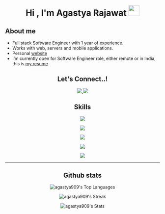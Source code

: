 
  
<h1 align="center"><b>Hi , I'm Agastya Rajawat </b><img src="https://media.giphy.com/media/hvRJCLFzcasrR4ia7z/giphy.gif" width="35"></h1> 

## **About me**

- Full stack Software Engineer with 1 year of experience.
- Works with web, servers and mobile applications.
- Personal [website](https://personal-website-pi-ruddy-84.vercel.app/)
- I’m currently open for  Software Engineer role, either remote or in India, this is [my resume](https://drive.google.com/file/d/17EKRzaRe95SViKC6X94TeVROS3AK4o2G/view?usp=sharing)

### <h2 align="center"> Let's Connect..!</b>

<p align="center">
  <a href="mailto:agastyarajawat909@gmail.com">
      <img src="https://skillicons.dev/icons?i=gmail&theme=light" />
  </a>
  <a href="mailto:agastyarajawat909@gmail.com">
      <img src="https://skillicons.dev/icons?i=linkedin" />
  </a>
</p>  

### <h2 align="center"> Skills</b>

<p align="center">
    <img src="https://skillicons.dev/icons?i=js,ts,c,cpp&theme=light" />
</p>
<p align="center">
    <img src="https://skillicons.dev/icons?i=react,materialui,redux,bootstrap,tailwind,css" />
</p>
<p align="center">
    <img src="https://skillicons.dev/icons?i=nodejs,expressjs,mysql,redis,mongodb,firebase,prisma,sequelize" />
</p>
<p align="center">
    <img src="https://skillicons.dev/icons?i=git,aws,postman,figma,linux" />
</p>
<p align="center">
    <img src="https://skillicons.dev/icons?i=git,aws,postman,figma" />
</p>

---

### <h2 align="center">Github stats</b>

<div align="center">

![agastya909's Top Languages](https://github-readme-stats.vercel.app/api/top-langs/?username=agastya909&theme=onedark&show_icons=true&hide_border=false&layout=compact)

![agastya909's Streak](https://github-readme-streak-stats.herokuapp.com/?user=agastya909&theme=onedark&hide_border=false)

![agastya909's Stats](https://github-readme-stats.vercel.app/api?username=agastya909&theme=onedark&show_icons=true&hide_border=false&count_private=true)
